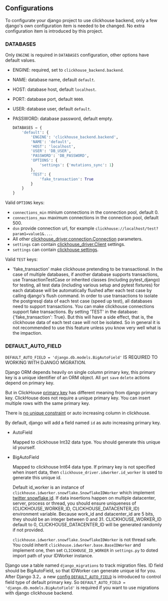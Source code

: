 Configurations
---

To configurate your django project to use clickhouse backend, only a few django's own configuration item is needed to be changed.
No extra configuration item is introduced by this project.

### DATABASES

Only `ENGINE` is required in `DATABASES` configuration, other options have default values.

- ENGINE: required, set to `clickhouse_backend.backend`.
- NAME: database name, default `default`.
- HOST: database host, default `localhost`.
- PORT: database port, default `9000`.
- USER: database user, default `default`.
- PASSWORD: database password, default empty.

  ```python
  DATABASES = {
      'default': {
          'ENGINE': 'clickhouse_backend.backend',
          'NAME': 'default',
          'HOST': 'localhost',
          'USER': 'DB_USER',
          'PASSWORD': 'DB_PASSWORD',
          'OPTIONS': {
              'settings': {'mutations_sync': 1}
          },
          'TEST': {
              'fake_transaction': True
          }
      }
  }
  ```

Valid `OPTIONS` keys:

- `connections_min` minium connections in the connection pool, default 0.
- `connections_max` maximum connections in the connection pool, default 500.
- `dsn` provide connection url, for example `clickhouse://localhost/test?param1=value1&...`.
- All other [clickhouse_driver.connection.Connection](https://clickhouse-driver.readthedocs.io/en/latest/api.html#connection) parameters.
- `settings` can contain [clickhouse_driver.Client](https://clickhouse-driver.readthedocs.io/en/latest/api.html?highlight=client#clickhouse_driver.Client) settings.
- `settings` can contain [clickhouse settings](https://clickhouse.com/docs/en/operations/settings/settings).

Valid `TEST` keys:

- 'fake_transaction' make clickhouse pretending to be transactional.
  In the case of multiple databases, if another database supports transactions, use TransactionTestCase or inherited classes (including pytest_django) for testing, all test data (including various setup and pytest fixtures) for each database will be automatically flushed after each test case by calling django's flush command.
  In order to use transactions to isolate the postgresql data of each test case (speed up test), all databases need to support transactions. You can make clickhouse connections support fake transactions. By setting 'TEST' in the database: {'fake_transaction': True}.
  But this will have a side effect, that is, the clickhouse data of each test case will not be isolated. So in general it is not recommended to use this feature unless you know very well what is the impaction.


### DEFAULT_AUTO_FIELD

`DEFAULT_AUTO_FIELD = 'django.db.models.BigAutoField'` IS REQUIRED TO WORKING WITH DJANGO MIGRATION.

Django ORM depends heavily on single column primary key, this primary key is a unique identifier of an ORM object.
All `get` `save` `delete` actions depend on primary key.

But in ClickHouse [primary key](https://clickhouse.com/docs/en/engines/table-engines/mergetree-family/mergetree#primary-keys-and-indexes-in-queries) has different meaning from django primary key. ClickHouse does not require a unique primary key. You can insert multiple rows with the same primary key.

There is [no unique constraint](https://github.com/ClickHouse/ClickHouse/issues/3386#issuecomment-429874647) or auto increasing column in clickhouse.

By default, django will add a field named `id` as auto increasing primary key.

- AutoField

  Mapped to clickhouse Int32 data type. You should generate this unique id yourself.

- BigAutoField

  Mapped to clickhouse Int64 data type. If primary key is not specified when insert data, then `clickhouse_driver.idworker.id_worker` is used to generate this unique id.

  Default id_worker is an instance of `clickhouse.idworker.snowflake.SnowflakeIDWorker` which implement [twitter snowflake id](https://en.wikipedia.org/wiki/Snowflake_ID).
  If data insertions happen on multiple datacenter, server, process or thread, you should ensure uniqueness of (CLICKHOUSE_WORKER_ID, CLICKHOUSE_DATACENTER_ID) environment variable.
  Because work_id and datacenter_id are 5 bits, they should be an integer between 0 and 31. CLICKHOUSE_WORKER_ID default to 0, CLICKHOUSE_DATACENTER_ID will be generated randomly if not provided.

  `clickhouse.idworker.snowflake.SnowflakeIDWorker` is not thread safe. You could inherit `clickhouse.idworker.base.BaseIDWorker` and implement one, then set `CLICKHOUSE_ID_WORKER` in `settings.py` to doted import path of your IDWorker instance.

Django use a table named `django_migrations` to track migration files. ID field should be BigAutoField, so that IDWorker can generate unique id for you.
After Django 3.2，a new [config `DEFAULT_AUTO_FIELD`](https://docs.djangoproject.com/en/4.1/releases/3.2/#customizing-type-of-auto-created-primary-keys) is introduced to control field type of default primary key.
So `DEFAULT_AUTO_FIELD = 'django.db.models.BigAutoField'` is required if you want to use migrations with django clickhouse backend.
